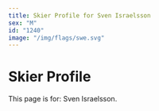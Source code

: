 ```yaml
---
title: Skier Profile for Sven Israelsson
sex: "M"
id: "1240"
image: "/img/flags/swe.svg" 
---
```


# Skier Profile

This page is for: Sven Israelsson.
    